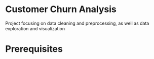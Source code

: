 # Customer Churn Analysis
Project focusing on data cleaning and preprocessing, as well as data exploration and visualization
# Prerequisites
